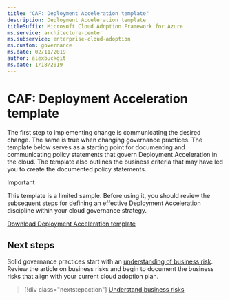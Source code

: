 ```yaml
---
title: "CAF: Deployment Acceleration template"
description: Deployment Acceleration template
titleSuffix: Microsoft Cloud Adoption Framework for Azure
ms.service: architecture-center
ms.subservice: enterprise-cloud-adoption
ms.custom: governance
ms.date: 02/11/2019
author: alexbuckgit
ms.date: 1/18/2019
---
```


# CAF: Deployment Acceleration template

The first step to implementing change is communicating the desired change. The same is true when changing governance practices. The template below serves as a starting point for documenting and communicating policy statements that govern Deployment Acceleration in the cloud. The template also outlines the business criteria that may have led you to create the documented policy statements.

> [!IMPORTANT]
> This template is a limited sample. Before using it, you should review the subsequent steps for defining an effective Deployment Acceleration discipline within your cloud governance strategy.

<!-- markdownlint-disable MD033 -->

<a href="https://archcenter.blob.core.windows.net/cdn/fusion/governance/Identity Baseline Template.docx">Download Deployment Acceleration template</a>

<!-- markdownlint-enable MD033 -->

## Next steps

Solid governance practices start with an [understanding of business risk](./business-risks.md). Review the article on business risks and begin to document the business risks that align with your current cloud adoption plan.

> [!div class="nextstepaction"]
> [Understand business risks](./business-risks.md)
